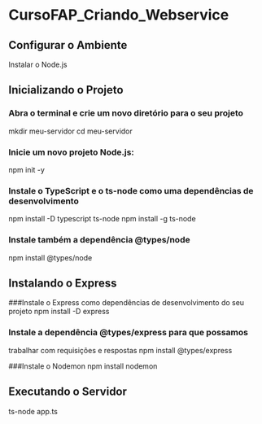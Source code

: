 # CursoFAP_Criando_Webservice

## Configurar o Ambiente
Instalar o Node.js

## Inicializando o Projeto
### Abra o terminal e crie um novo diretório para o seu projeto
mkdir meu-servidor
cd meu-servidor

### Inicie um novo projeto Node.js:
npm init -y

### Instale o TypeScript e o ts-node como uma dependências de desenvolvimento
npm install -D typescript ts-node
npm install -g ts-node

### Instale também a dependência @types/node
npm install @types/node

## Instalando o Express
###Instale o Express como dependências de desenvolvimento do seu projeto
npm install -D express

### Instale a dependência @types/express para que possamos
trabalhar com requisições e respostas
npm install @types/express

###Instale o Nodemon
npm install nodemon

## Executando o Servidor
ts-node app.ts

